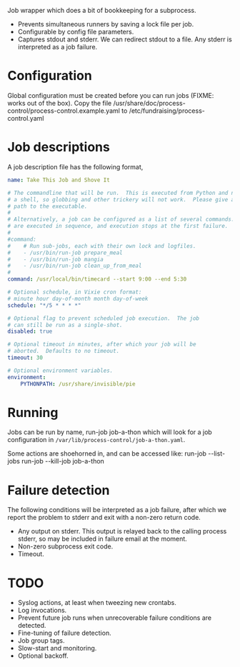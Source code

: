 Job wrapper which does a bit of bookkeeping for a subprocess.

* Prevents simultaneous runners by saving a lock file per job.
* Configurable by config file parameters.
* Captures stdout and stderr.  We can redirect stdout to a
file.  Any stderr is interpreted as a job failure.

Configuration
=======

Global configuration must be created before you can run jobs (FIXME: works out
of the box).  Copy the file /usr/share/doc/process-control/process-control.example.yaml
to /etc/fundraising/process-control.yaml

Job descriptions
=======

A job description file has the following format,

```yaml
name: Take This Job and Shove It

# The commandline that will be run.  This is executed from Python and not from
# a shell, so globbing and other trickery will not work.  Please give a full
# path to the executable.
#
# Alternatively, a job can be configured as a list of several commands.  These
# are executed in sequence, and execution stops at the first failure.
#
#command:
#    # Run sub-jobs, each with their own lock and logfiles.
#    - /usr/bin/run-job prepare_meal
#    - /usr/bin/run-job mangia
#    - /usr/bin/run-job clean_up_from_meal
#
command: /usr/local/bin/timecard --start 9:00 --end 5:30

# Optional schedule, in Vixie cron format:
# minute hour day-of-month month day-of-week
schedule: "*/5 * * * *"

# Optional flag to prevent scheduled job execution.  The job
# can still be run as a single-shot.
disabled: true

# Optional timeout in minutes, after which your job will be
# aborted.  Defaults to no timeout.
timeout: 30

# Optional environment variables.
environment:
	PYTHONPATH: /usr/share/invisible/pie
```

Running
=======
Jobs can be run by name,
    run-job job-a-thon
which will look for a job configuration in `/var/lib/process-control/job-a-thon.yaml`.

Some actions are shoehorned in, and can be accessed like:
    run-job --list-jobs
	run-job --kill-job job-a-thon

Failure detection
======

The following conditions will be interpreted as a job failure, after
which we report the problem to stderr and exit with a non-zero return
code.

* Any output on stderr.  This output is relayed back to the calling
process stderr, so may be included in failure email at the moment.
* Non-zero subprocess exit code.
* Timeout.


TODO
====

* Syslog actions, at least when tweezing new crontabs.
* Log invocations.
* Prevent future job runs when unrecoverable failure conditions are detected.
* Fine-tuning of failure detection.
* Job group tags.
* Slow-start and monitoring.
* Optional backoff.
